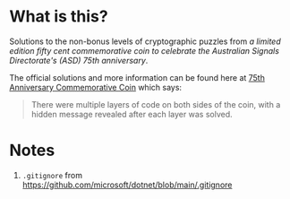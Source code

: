 # What is this?

Solutions to the non-bonus levels of cryptographic puzzles from *a limited edition fifty cent commemorative coin to celebrate the Australian Signals Directorate's (ASD) 75th anniversary*.

The official solutions and more information can be found here at [75th Anniversary Commemorative Coin](https://www.asd.gov.au/75th-anniversary/events/2022-09-01-75th-anniversary-commemorative-coin) which says:

> There were multiple layers of code on both sides of the coin, with a hidden message revealed after each layer was solved. 

# Notes

1. `.gitignore` from https://github.com/microsoft/dotnet/blob/main/.gitignore